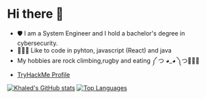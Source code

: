 # Hi there 👋
- 🛡️ I am a System Engineer and I hold a bachelor's degree in cybersecurity. 
- 👨🏻‍💻 Like to code in pyhton, javascript (React) and java
- My hobbies are rock climbing,rugby and eating ༼ つ ◕_◕ ༽つ🍰🍔🍕
- [TryHackMe Profile](https://tryhackme.com/p/KhaledQasim)

[![Khaled's GitHub stats](https://github-readme-stats.vercel.app/api?username=KhaledQasim&show_icons=true&theme=dracula)](https://github.com/KhaledQasim/github-readme-stats)
[![Top Languages](https://github-readme-stats.vercel.app/api/top-langs/?username=KhaledQasim&show_icons=true&theme=dracula)](https://github.com/KhaledQasim/github-readme-stats)
